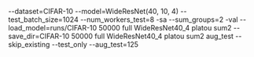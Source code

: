 --dataset=CIFAR-10 --model=WideResNet(40, 10, 4) --test_batch_size=1024 --num_workers_test=8 -sa --sum_groups=2 -val --load_model=runs/CIFAR-10 50000 full WideResNet40_4 platou sum2 --save_dir=CIFAR-10 50000 full WideResNet40_4 platou sum2 aug_test --skip_existing --test_only --aug_test=125